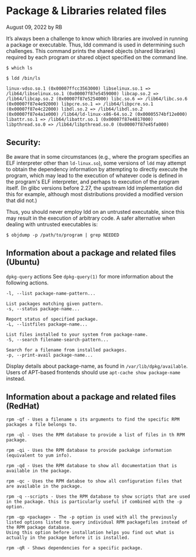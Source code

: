 # Package & Libraries related files
August 09, 2022 by RB

It’s always been a challenge to know which libraries are involved in running a package or executable. Thus, ldd command is used in determining such challenges. This command prints the shared objects (shared libraries) required by each program or shared object specified on the command line.
```
$ which ls

$ ldd /bin/ls
```
```
linux-vdso.so.1 (0x00007ffcc3563000) libselinux.so.1 => /lib64/libselinux.so.1 (0x00007f87e5459000) libcap.so.2 => /lib64/libcap.so.2 (0x00007f87e5254000) libc.so.6 => /lib64/libc.so.6 (0x00007f87e4e92000) libpcre.so.1 => /lib64/libpcre.so.1 (0x00007f87e4c22000) libdl.so.2 => /lib64/libdl.so.2 (0x00007f87e4a1e000) /lib64/ld-linux-x86-64.so.2 (0x00005574bf12e000) libattr.so.1 => /lib64/libattr.so.1 (0x00007f87e4817000) libpthread.so.0 => /lib64/libpthread.so.0 (0x00007f87e45fa000)
```
## Security:

Be aware that in some circumstances (e.g., where the program specifies an ELF interpreter other than `ld-linux.so`), some versions of `ldd` may attempt to obtain the dependency information by attempting to directly execute the program, which may lead to the execution of whatever code is defined in the program's ELF interpreter, and perhaps to execution of the program itself. (In glibc versions before 2.27, the upstream ldd implementation did this for example, although most distributions provided a modified version that did not.)

Thus, you should never employ ldd on an untrusted executable, since this may result in the execution of arbitrary code. A safer alternative when dealing with untrusted executables is:
```
$ objdump -p /path/to/program | grep NEEDED
```

## Information about a package and related files (Ubuntu)

`dpkg-query` actions See `dpkg-query(1)` for more information about the following actions.
```
-l, --list package-name-pattern...

List packages matching given pattern.
-s, --status package-name...

Report status of specified package.
-L, --listfiles package-name...

List files installed to your system from package-name.
-S, --search filename-search-pattern...

Search for a filename from installed packages.
-p, --print-avail package-name...
```
Display details about package-name, as found in
`/var/lib/dpkg/available`. Users of APT-based frontends should use `apt-cache show package-name` instead.

## Information about a package and related files (RedHat)
```
rpm -qf - Uses a filename s its arguments to find the specific RPM packages a file belongs to.

rpm -ql - Uses the RPM database to provide a list of files in th RPM package.

rpm -qi - Uses the RPM database to provide packakge information (equivalent to yum info).

rpm -qd - Uses the RPM database to show all documentation that is available in the package.

rpm -qc - Uses the RPM databse to show all configuration files that are available in the package.

rpm -q --scripts - Uses the RPM database to show scripts that are used in the package. this is particularly useful if combined with the -p option.

rpm -qp <package> - The -p option is used with all the previously listed options listed to query individual RPM packagefiles instead of the RPM package database.
Using this option before installation helps you find out what is actually in the package before it is installed.

rpm -qR - Shows dependencies for a specific package.
```